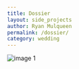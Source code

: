 ```yaml
---
title: Dossier
layout: side_projects
author: Ryan Mulqueen
permalink: /dossier/
category: wedding
---
```


![image 1]({{site.baseurl}}/wedding/wedding_assets/dossier_friends.gif "Dossier")
